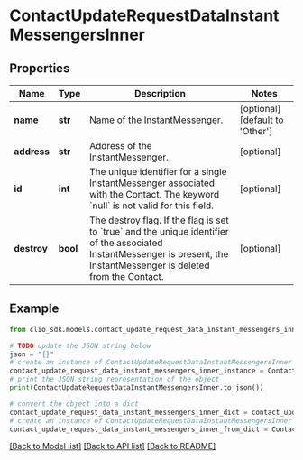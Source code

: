 # ContactUpdateRequestDataInstantMessengersInner


## Properties

Name | Type | Description | Notes
------------ | ------------- | ------------- | -------------
**name** | **str** | Name of the InstantMessenger. | [optional] [default to 'Other']
**address** | **str** | Address of the InstantMessenger. | [optional] 
**id** | **int** | The unique identifier for a single InstantMessenger associated with the Contact. The keyword &#x60;null&#x60; is not valid for this field. | [optional] 
**destroy** | **bool** | The destroy flag. If the flag is set to &#x60;true&#x60; and the unique identifier of the associated InstantMessenger is present, the InstantMessenger is deleted from the Contact. | [optional] 

## Example

```python
from clio_sdk.models.contact_update_request_data_instant_messengers_inner import ContactUpdateRequestDataInstantMessengersInner

# TODO update the JSON string below
json = "{}"
# create an instance of ContactUpdateRequestDataInstantMessengersInner from a JSON string
contact_update_request_data_instant_messengers_inner_instance = ContactUpdateRequestDataInstantMessengersInner.from_json(json)
# print the JSON string representation of the object
print(ContactUpdateRequestDataInstantMessengersInner.to_json())

# convert the object into a dict
contact_update_request_data_instant_messengers_inner_dict = contact_update_request_data_instant_messengers_inner_instance.to_dict()
# create an instance of ContactUpdateRequestDataInstantMessengersInner from a dict
contact_update_request_data_instant_messengers_inner_from_dict = ContactUpdateRequestDataInstantMessengersInner.from_dict(contact_update_request_data_instant_messengers_inner_dict)
```
[[Back to Model list]](../README.md#documentation-for-models) [[Back to API list]](../README.md#documentation-for-api-endpoints) [[Back to README]](../README.md)


